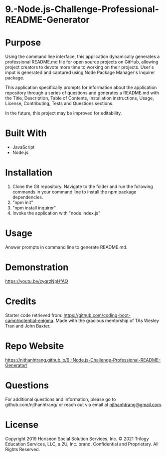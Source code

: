 # 9.-Node.js-Challenge-Professional-README-Generator

# Purpose
Using the command line interface, this application dynamically generates a professional README.md file for open source projects on GitHub, allowing project creators to devote more time to working on their projects. User's input is generated and captured using Node Package Manager's Inquirer package.

This application specifically prompts for information about the application repository through a series of questions and generates a README.md with the Title, Description, Table of Contents, Installation instructions, Usage, License, Contributing, Tests and Questions sections.

In the future, this project may be improved for editability.

# Built With
* JavaScript
* Node.js

# Installation
1. Clone the Git repository. Navigate to the folder and run the following commands in your command line to install the npm package dependencies.
2. "npm init"
3. "npm install inquirer"
4. Invoke the application with "node index.js"

# Usage
Answer prompts in command line to generate README.md.

# Demonstration
https://youtu.be/zyqrzNpHfAQ

# Credits
Starter code retrieved from: https://github.com/coding-boot-camp/potential-enigma. Made with the gracious mentorship of TAs Wesley Tran and John Baxter.

# Repo Website
https://njthanhtrang.github.io/9.-Node.js-Challenge-Professional-README-Generator/

# Questions
For additional questions and information, please go to github.com/njthanhtrang/
or reach out via email at njthanhtrang@gmail.com.

# License
Copyright 2019 Horiseon Social Solution Services, Inc.
© 2021 Trilogy Education Services, LLC, a 2U, Inc. brand. Confidential and Proprietary. All Rights Reserved.
